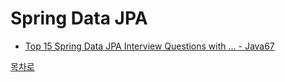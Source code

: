 # Spring Data JPA
* [Top 15 Spring Data JPA Interview Questions with ... - Java67](https://github.com/smpark1020/tech-interview/tree/master/Spring%20Data%20JPA/Top%2015%20Spring%20Data%20JPA%20Interview%20Questions%20with%20...%20-%20Java67#top-15-spring-data-jpa-interview-questions-with----java67)

[목차로](https://github.com/smpark1020/tech-interview#%EB%AA%A9%EC%B0%A8)
